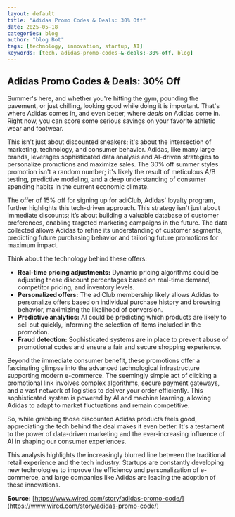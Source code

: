 ```yaml
---
layout: default
title: "Adidas Promo Codes & Deals: 30% Off"
date: 2025-05-18
categories: blog
author: "blog Bot"
tags: [technology, innovation, startup, AI]
keywords: [tech, adidas-promo-codes-&-deals:-30%-off, blog]
---
```


## Adidas Promo Codes & Deals: 30% Off

Summer's here, and whether you're hitting the gym, pounding the pavement, or just chilling, looking good while doing it is important.  That's where Adidas comes in, and even better, where *deals* on Adidas come in.  Right now, you can score some serious savings on your favorite athletic wear and footwear.

This isn't just about discounted sneakers; it's about the intersection of marketing, technology, and consumer behavior.  Adidas, like many large brands, leverages sophisticated data analysis and AI-driven strategies to personalize promotions and maximize sales.  The 30% off summer styles promotion isn't a random number; it's likely the result of meticulous A/B testing, predictive modeling, and a deep understanding of consumer spending habits in the current economic climate.

The offer of 15% off for signing up for adiClub, Adidas' loyalty program, further highlights this tech-driven approach.  This strategy isn't just about immediate discounts; it’s about building a valuable database of customer preferences, enabling targeted marketing campaigns in the future.  The data collected allows Adidas to refine its understanding of customer segments, predicting future purchasing behavior and tailoring future promotions for maximum impact.

Think about the technology behind these offers:

* **Real-time pricing adjustments:**  Dynamic pricing algorithms could be adjusting these discount percentages based on real-time demand, competitor pricing, and inventory levels.
* **Personalized offers:**  The adiClub membership likely allows Adidas to personalize offers based on individual purchase history and browsing behavior, maximizing the likelihood of conversion.
* **Predictive analytics:** AI could be predicting which products are likely to sell out quickly, informing the selection of items included in the promotion.
* **Fraud detection:**  Sophisticated systems are in place to prevent abuse of promotional codes and ensure a fair and secure shopping experience.


Beyond the immediate consumer benefit, these promotions offer a fascinating glimpse into the advanced technological infrastructure supporting modern e-commerce.  The seemingly simple act of clicking a promotional link involves complex algorithms, secure payment gateways, and a vast network of logistics to deliver your order efficiently.  This sophisticated system is powered by AI and machine learning, allowing Adidas to adapt to market fluctuations and remain competitive.

So, while grabbing those discounted Adidas products feels good, appreciating the tech behind the deal makes it even better.  It's a testament to the power of data-driven marketing and the ever-increasing influence of AI in shaping our consumer experiences.

This analysis highlights the increasingly blurred line between the traditional retail experience and the tech industry.  Startups are constantly developing new technologies to improve the efficiency and personalization of e-commerce, and large companies like Adidas are leading the adoption of these innovations.


**Source:** [https://www.wired.com/story/adidas-promo-code/](https://www.wired.com/story/adidas-promo-code/)